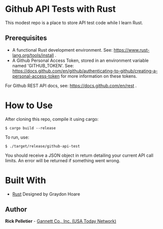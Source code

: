 # Github API Tests with Rust

This modest repo is a place to store API test code while I learn Rust.

## Prerequisites

* A functional Rust development environment. See: https://www.rust-lang.org/tools/install .
* A Github Personal Access Token, stored in an environment variable named 'GITHUB_TOKEN'. See: https://docs.github.com/en/github/authenticating-to-github/creating-a-personal-access-token for more information on these tokens.

For Github REST API docs, see: https://docs.github.com/en/rest .

# How to Use

After cloning this repo, compile it using cargo:
```
$ cargo build --release
```

To run, use:
```
$ ./target/release/github-api-test
```

You should receive a JSON object in return detailing your current API call limits. An error will be returned if something went wrong.

# Built With

* [Rust](https://www.rust-lang.org) Designed by	Graydon Hoare

## Author

**Rick Pelletier** - [Gannett Co., Inc. (USA Today Network)](https://www.usatoday.com/)